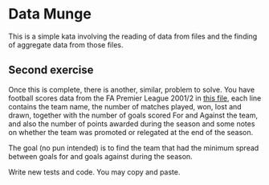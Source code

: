 # Data Munge
This is a simple kata involving the reading of data from files and the finding of aggregate data from those files.

## Second exercise

Once this is complete, there is another, similar, problem to solve. You have football scores data from the FA Premier League 2001/2 in [this file](./football.dat), each line contains the team name, the number of matches played, won, lost and drawn, together with the number of goals scored For and Against the team, and also the number of points awarded during the season and some notes on whether the team was promoted or relegated at the end of the season.

The goal (no pun intended) is to find the team that had the minimum spread between goals for and goals against during the season.

Write new tests and code. You may copy and paste.
